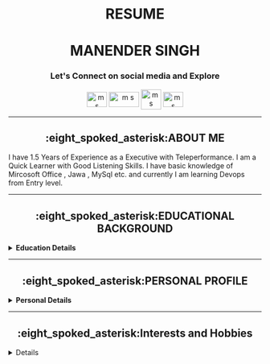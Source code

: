 <h1 align="center">RESUME</h1>
<h1 align="center"> MANENDER SINGH </h1>

<p align="center">
<h3 align="center">Let's Connect on social media and Explore</h3>
<p align="center">
<a href="https://github.com/Manender80801" target="blank"><img align="center" src="https://user-images.githubusercontent.com/83487902/117340168-3c159a00-aebe-11eb-8479-b6f2752f20cc.png" alt="m s" height="30" width="40" /></a> 
<a href="https://www.linkedin.com/in/manender-singh-29768a157/" target="blank"><img align="center" src="https://user-images.githubusercontent.com/83487902/117341001-38364780-aebf-11eb-9480-8344a1e7184a.png" alt="m s" height="30" width="60" /></a>
<a href="https://www.instagram.com/manender5ingh/" target="blank"><img align="center" src="https://user-images.githubusercontent.com/83487902/117341033-41bfaf80-aebf-11eb-93ac-a9e3caffbd74.jpg" alt="m s" height="40" width="40" /></a>
<a href="https://m.facebook.com/yoyomonisingh1028?ref=bookmarks" target="blank"><img align="center" src="https://user-images.githubusercontent.com/83487902/117339990-05d81a80-aebe-11eb-9cb9-14270cc2ae4b.png" alt="m s" height="30" width="40" /></a>
</p>

-----
<h2 align="center"> :eight_spoked_asterisk:ABOUT ME </h2> 

I have 1.5 Years  of Experience as a Executive with Teleperformance. I am a Quick Learner with Good Listening Skills. I have basic knowledge of Mircosoft Office , Jawa , MySql etc.  and currently I am learning Devops from Entry level. 

-----

<h2 align="center"> :eight_spoked_asterisk:EDUCATIONAL BACKGROUND </h2> 
<!-- Education Details of Manender Singh -->
<details close="close"> 
  <summary><b>Education Details </b></summary>
  <ol> <br/>
     <li>
      :small_red_triangle_down:GRADUATION:small_red_triangle_down:
        </li>
    <br/>
    
| ***Course*** | ***Institution/ School*** | ***Year of Passing*** | ***Percentage*** |
| --------------- | --------------- | --------------- | ---------- |
| Bachelors in Commerce | Sri Aurobindo College | 2017 | 59.92% |
| 12th | Army Public School, Shankar Vihar | 2013| 82.8% |
| 10th | Army Public School, Shankar Vihar | 2011 | 6.2 CGPA |

</ol>
</details>
 
 -------
 
 <h2 align="center">:eight_spoked_asterisk:PERSONAL PROFILE</h2> 
<details close="close"> 
  <summary><b>Personal Details</b></summary>
<ul><br/>
<b>
Father's Name: </b>
  
```sh
Kulwant Singh
  ```
  <b>
Mobile No: </b>
  
```sh
9891480801
  ```
  <b>
E-mail: </b>
  
```sh
manendersingh10@gmail.com
  ```
  <b>
Date Of Birth: </b>

 ```sh
10th july 1995
  ```
  <b>
Marital Status: </b>

   ```sh
Unmarried
  ```
 <b> 
Languages: </b>

   ```sh
English and Hindi
  ```
  <b>
Correspondence Address:</b>

```sh
Room No 12,  2nd Floor, Plot No - 921,  Mahipalpur Bypass road, New Delhi- 110077
  ```
  <b>
Permanent Address: </b>
  
  ```sh
149, Dhandhal , P O - Dhandhal , P. S- Ram Nagar , District - Udhampur, State-Jammu And Kashmir -  182126
  ```
</ul>
</details>

-----

<h2 align="center">:eight_spoked_asterisk:Interests and Hobbies </h2> 
<details close="close"> 
  
* #### Playing Cricket, Football
* #### Internet Surfing
* #### Travelling And Riding Moterbikes
* #### Learning New Skills 

-----

<h2 align="center">:eight_spoked_asterisk:Declaration </h2> 
<details close="close"> 
 
## I Manender Singh hereby declare that all the information provided above is correct and updated and no manipulation has been done in the CV.
  
  



